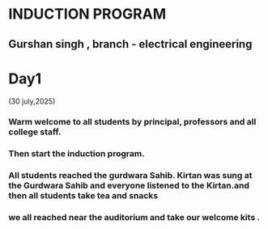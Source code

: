 # INDUCTION PROGRAM 

## Gurshan singh , branch - electrical engineering 
# Day1 
(30 july,2025)

### Warm welcome to all students by principal, professors and all college staff.
### Then start the  induction program.
### All students reached the gurdwara Sahib. Kirtan was sung at the Gurdwara Sahib and everyone listened to the Kirtan.and then all students take tea and snacks 
### we all reached near the auditorium and take our welcome kits .

